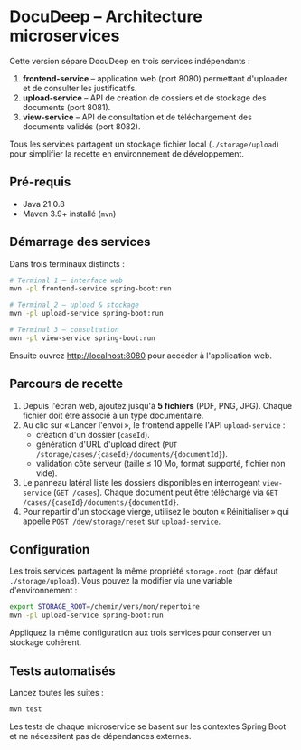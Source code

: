 # DocuDeep – Architecture microservices

Cette version sépare DocuDeep en trois services indépendants :

1. **frontend-service** – application web (port 8080) permettant d'uploader et de consulter les justificatifs.
2. **upload-service** – API de création de dossiers et de stockage des documents (port 8081).
3. **view-service** – API de consultation et de téléchargement des documents validés (port 8082).

Tous les services partagent un stockage fichier local (`./storage/upload`) pour simplifier la recette en environnement de développement.

## Pré-requis

- Java 21.0.8
- Maven 3.9+ installé (`mvn`)

## Démarrage des services

Dans trois terminaux distincts :

```bash
# Terminal 1 – interface web
mvn -pl frontend-service spring-boot:run

# Terminal 2 – upload & stockage
mvn -pl upload-service spring-boot:run

# Terminal 3 – consultation
mvn -pl view-service spring-boot:run
```

Ensuite ouvrez [http://localhost:8080](http://localhost:8080) pour accéder à l'application web.

## Parcours de recette

1. Depuis l'écran web, ajoutez jusqu'à **5 fichiers** (PDF, PNG, JPG). Chaque fichier doit être associé à un type documentaire.
2. Au clic sur « Lancer l'envoi », le frontend appelle l'API `upload-service` :
   - création d'un dossier (`caseId`).
   - génération d'URL d'upload direct (`PUT /storage/cases/{caseId}/documents/{documentId}`).
   - validation côté serveur (taille ≤ 10 Mo, format supporté, fichier non vide).
3. Le panneau latéral liste les dossiers disponibles en interrogeant `view-service` (`GET /cases`). Chaque document peut être téléchargé via `GET /cases/{caseId}/documents/{documentId}`.
4. Pour repartir d'un stockage vierge, utilisez le bouton « Réinitialiser » qui appelle `POST /dev/storage/reset` sur `upload-service`.

## Configuration

Les trois services partagent la même propriété `storage.root` (par défaut `./storage/upload`). Vous pouvez la modifier via une variable d'environnement :

```bash
export STORAGE_ROOT=/chemin/vers/mon/repertoire
mvn -pl upload-service spring-boot:run
```

Appliquez la même configuration aux trois services pour conserver un stockage cohérent.

## Tests automatisés

Lancez toutes les suites :

```bash
mvn test
```

Les tests de chaque microservice se basent sur les contextes Spring Boot et ne nécessitent pas de dépendances externes.
